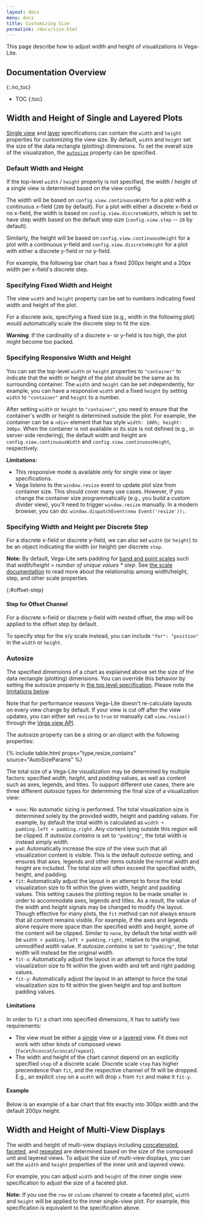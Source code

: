 ```yaml
---
layout: docs
menu: docs
title: Customizing Size
permalink: /docs/size.html
---
```


This page describe how to adjust width and height of visualizations in Vega-Lite.

<!--prettier-ignore-start-->
## Documentation Overview
{:.no_toc}

- TOC
{:toc}

<!--prettier-ignore-end-->

## Width and Height of Single and Layered Plots

[Single view](spec.html#single) and [layer](layer.html) specifications can contain the `width` and `height` properties for customizing the view size. By default, `width` and `height` set the size of the data rectangle (plotting) dimensions. To set the overall size of the visualization, the [`autosize`](#autosize) property can be specified.

### Default Width and Height

If the top-level `width` / `height` property is not specified, the width / height of a single view is determined based on the view config.

The width will be based on `config.view.continuousWidth` for a plot with a continuous x-field (`200` by default). For a plot with either a discrete x-field or no x-field, the width is based on `config.view.discreteWidth`, which is set to have step width based on the default step size (`config.view.step` -- `20` by default).

Similarly, the height will be based on `config.view.continuousHeight` for a plot with a continuous y-field and `config.view.discreteHeight` for a plot with either a discrete y-field or no y-field.

For example, the following bar chart has a fixed 200px height and a 20px width per x-field's discrete step.

<span class="vl-example" data-name="bar_size_default"></span>

### Specifying Fixed Width and Height

The view `width` and `height` property can be set to numbers indicating fixed width and height of the plot.

For a discrete axis, specifying a fixed size (e.g., width in the following plot) would automatically scale the discrete step to fit the size.

<span class="vl-example" data-name="bar_size_fit"></span>

**Warning**: If the cardinality of a discrete x- or y-field is too high, the plot might become too packed.

<span class="vl-example" data-name="bar_size_explicit_bad"></span>

### Specifying Responsive Width and Height

You can set the top-level `width` or `height` properties to `"container"` to indicate that the width or height of the plot should be the same as its surrounding container. The `width` and `height` can be set independently, for example, you can have a responsive `width` and a fixed `height` by setting `width` to `"container"` and `height` to a number.

After setting `width` or `height` to `"container"`, you need to ensure that the container's width or height is determined outside the plot. For example, the container can be a `<div>` element that has style `width: 100%; height: 300px`. When the container is not available or its size is not defined (e.g., in server-side rendering), the default width and height are `config.view.continuousWidth` and `config.view.continuousHeight`, respectively.

<span class="vl-example vl-example-responsive" data-name="bar_size_responsive"></span>

**Limitations:**

- This responsive mode is available only for single view or layer specifications.
- Vega listens to the `window.resize` event to update plot size from container size. This should cover many use cases. However, if you change the container size programmatically (e.g., you build a custom divider view), you'll need to trigger `window.resize` manually. In a modern browser, you can do: `window.dispatchEvent(new Event('resize'));`.

### Specifying Width and Height per Discrete Step

For a discrete x-field or discrete y-field, we can also set `width` (or `height`) to be an object indicating the width (or height) per discrete `step`.

<span class="vl-example" data-name="bar_size_step_small"></span>

**Note:** By default, Vega-Lite sets padding for [band and point scales](scale.html#band) such that _width/height = number of unique values \* step_. See [the scale documentation](scale.html#band) to read more about the relationship among width/height, step, and other scale properties.

{:#offset-step}

#### Step for Offset Channel

For a discrete x-field or discrete y-field with nested offset, the step will be applied to the offset step by default.

<span class="vl-example" data-name="bar_grouped_step_for_offset"></span>

To specify step for the x/y scale instead, you can include `"for": "position"` in the `width` or `height`.

<span class="vl-example" data-name="bar_grouped_step_for_position"></span>

### Autosize

The specified dimensions of a chart as explained above set the size of the data rectangle (plotting) dimensions. You can override this behavior by setting the autosize property in [the top level specification](spec.html#top-level). Please note the [limitations below](#limitations).

Note that for performance reasons Vega-Lite doesn't re-calculate layouts on every view change by default. If your view is cut off after the view updates, you can either set `resize` to `true` or manually call `view.resize()` through the [Vega view API](https://vega.github.io/vega/docs/api/view/#view_resize).

The autosize property can be a string or an object with the following properties:

{% include table.html props="type,resize,contains" source="AutoSizeParams" %}

The total size of a Vega-Lite visualization may be determined by multiple factors: specified _width_, _height_, and _padding_ values, as well as content such as axes, legends, and titles. To support different use cases, there are three different _autosize_ types for determining the final size of a visualization view:

- `none`: No automatic sizing is performed. The total visualization size is determined solely by the provided width, height and padding values. For example, by default the total width is calculated as `width + padding.left + padding.right`. Any content lying outside this region will be clipped. If _autosize.contains_ is set to `"padding"`, the total width is instead simply _width_.
- `pad`: Automatically increase the size of the view such that all visualization content is visible. This is the default _autosize_ setting, and ensures that axes, legends and other items outside the normal width and height are included. The total size will often exceed the specified width, height, and padding.
- `fit`: Automatically adjust the layout in an attempt to force the total visualization size to fit within the given width, height and padding values. This setting causes the plotting region to be made smaller in order to accommodate axes, legends and titles. As a result, the value of the _width_ and _height_ signals may be changed to modify the layout. Though effective for many plots, the `fit` method can not always ensure that all content remains visible. For example, if the axes and legends alone require more space than the specified width and height, some of the content will be clipped. Similar to `none`, by default the total width will be `width + padding.left + padding.right`, relative to the original, unmodified _width_ value. If _autosize.contains_ is set to `"padding"`, the total width will instead be the original _width_.
- `fit-x`: Automatically adjust the layout in an attempt to force the total visualization size to fit within the given width and left and right padding values.
- `fit-y`: Automatically adjust the layout in an attempt to force the total visualization size to fit within the given height and top and bottom padding values.

#### Limitations

In order to `fit` a chart into specified dimensions, it has to satisfy two requirements:

- The view must be either a [single](spec.html#single) view or a [layered](layer.html) view. Fit does not work with other kinds of composed views (`facet`/`hconcat`/`vconcat`/`repeat`).
- The width and height of the chart cannot depend on an explicitly specified `step` of a discrete scale. Discrete scale `step` has higher precendence than `fit`, and the respective channel of fit will be dropped. E.g., an explicit `step` on a `width` will drop `x` from `fit` and make it `fit-y`.

#### Example

Below is an example of a bar chart that fits exactly into 300px width and the default 200px height.

<span class="vl-example" data-name="bar_fit"></span>

## Width and Height of Multi-View Displays

The width and height of multi-view displays including [concatenated](concat.html), [faceted](facet.html), and [repeated](repeat.html) are determined based on the size of the composed unit and layered views. To adjust the size of multi-view displays, you can set the `width` and `height` properties of the inner unit and layered views.

For example, you can adjust `width` and `height` of the inner single view specification to adjust the size of a faceted plot.

<span class="vl-example" data-name="normalized/trellis_scatter_small_normalized"></span>

**Note:** If you use the `row` or `column` channel to create a faceted plot, `width` and `height` will be applied to the inner single-view plot. For example, this specification is equivalent to the specification above.

<span class="vl-example" data-name="trellis_scatter_small"></span>
